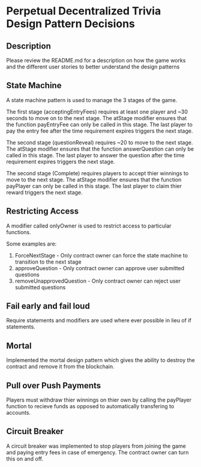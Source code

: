 # Perpetual Decentralized Trivia Design Pattern Decisions

## Description
Please review the README.md for a description on how the game works and the different user stories to better understand the design patterns


## State Machine
A state machine pattern is used to manage the 3 stages of the game. 

The first stage (acceptingEntryFees) requires at least one player and ~30 seconds to move on to the next stage. The atStage modifier ensures that the function payEntryFee can only be called in this stage. The last player to pay the entry fee after the time requirement expires triggers the next stage.

The second stage (questionReveal) requires ~20 to move to the next stage. The atStage modifier ensures that the function answerQuestion can only be called in this stage. The last player to answer the question after the time requirement expires triggers the next stage.

The second stage (Complete) requires players to accept thier winnings to move to the next stage. The atStage modifier ensures that the function payPlayer can only be called in this stage. The last player to claim thier reward triggers the next stage.

## Restricting Access
A modifier called onlyOwner is used to restrict access to particular functions.

Some examples are:
1. ForceNextStage - Only contract owner can force the state machine to transition to the next stage
2. approveQuestion - Only contract owner can approve user submitted questions
3. removeUnapprovedQuestion - Only contract owner can reject user submitted questions

## Fail early and fail loud
Require statements and modifiers are used where ever possible in lieu of if statements.

## Mortal 
Implemented the mortal design pattern which gives the ability to destroy the contract and remove it from the blockchain.

## Pull over Push Payments
Players must withdraw thier winnings on thier own by calling the payPlayer function to recieve funds as opposed to automatically transfering to accounts.

## Circuit Breaker
A circuit breaker was implemented to stop players from joining the game and paying entry fees in case of emergency. The contract owner can turn this on and off.



